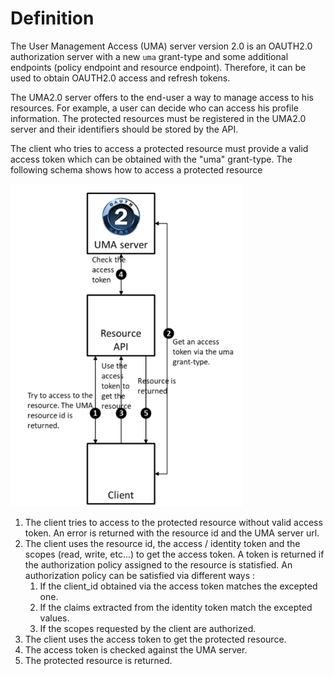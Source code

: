 # Definition

The User Management Access (UMA) server version 2.0 is an OAUTH2.0 authorization server with a new `uma` grant-type and some additional endpoints (policy endpoint and resource endpoint). 
Therefore, it can be used to obtain OAUTH2.0 access and refresh tokens.

The UMA2.0 server offers to the end-user a way to manage access to his resources. For example, a user can decide who can access his profile information. The protected resources must be registered in the UMA2.0 server and their identifiers should be stored by the API.

The client who tries to access a protected resource must provide a valid access token which can be obtained with the "uma" grant-type.
The following schema shows how to access a protected resource

![Schema](images/uma-2.png)

1. The client tries to access to the protected resource without valid access token. An error is returned with the resource id and the UMA server url.
2. The client uses the resource id, the access / identity token and the scopes (read, write, etc...) to get the access token. A token is returned if the authorization policy assigned to the resource is statisfied. An authorization policy can be satisfied via different ways :
    1. If the client_id obtained via the access token matches the excepted one.
    2. If the claims extracted from the identity token match the excepted values.
    2. If the scopes requested by the client are authorized.
3. The client uses the access token to get the protected resource.
4. The access token is checked against the UMA server.
5. The protected resource is returned.